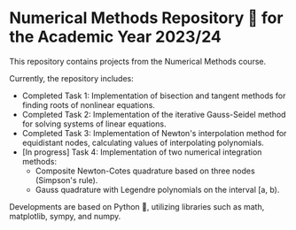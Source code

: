 # Numerical Methods Repository 🧮 for the Academic Year 2023/24

This repository contains projects from the Numerical Methods course.

Currently, the repository includes:
 - Completed Task 1: Implementation of bisection and tangent methods for finding roots of nonlinear equations.
 - Completed Task 2: Implementation of the iterative Gauss-Seidel method for solving systems of linear equations.
 - Completed Task 3: Implementation of Newton's interpolation method for equidistant nodes, calculating values of interpolating polynomials.
 - [In progress] Task 4: Implementation of two numerical integration methods:
   - Composite Newton-Cotes quadrature based on three nodes (Simpson's rule).
   - Gauss quadrature with Legendre polynomials on the interval [a, b).

Developments are based on Python 🐍, utilizing libraries such as math, matplotlib, sympy, and numpy.
